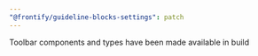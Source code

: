 ```yaml
---
"@frontify/guideline-blocks-settings": patch
---
```


Toolbar components and types have been made available in build
